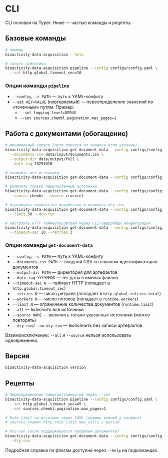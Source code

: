 # CLI

CLI основан на Typer. Ниже — частые команды и рецепты.

## Базовые команды

```bash
# помощь
bioactivity-data-acquisition --help

# запуск пайплайна
bioactivity-data-acquisition pipeline --config configs/config.yaml \
  --set http.global.timeout_sec=10
```

### Опции команды `pipeline`

- `--config, -c PATH` — путь к YAML-конфигу
- `--set KEY=VALUE` (повторяемый) — переопределение значений по «точечным» путям. Пример:
  - `--set logging.level=DEBUG`
  - `--set sources.chembl.pagination.max_pages=1`

## Работа с документами (обогащение)

```bash
# минимальный запуск (пути берутся из конфига если указаны)
bioactivity-data-acquisition get-document-data --config configs/config_documents_full.yaml \
  --documents-csv data/input/documents.csv \
  --output-dir data/output/full \
  --date-tag 20251016

# включить все источники
bioactivity-data-acquisition get-document-data --config configs/config_documents_full.yaml --all

# включить только перечисленные источники
bioactivity-data-acquisition get-document-data --config configs/config_documents_full.yaml \
  --source chembl --source crossref

# ограничить количество документов и включить dry-run
bioactivity-data-acquisition get-document-data --config configs/config_documents_full.yaml \
  --limit 50 --dry-run

# настроить HTTP таймауты/ретраи через CLI-оверрайды конфигурации
bioactivity-data-acquisition get-document-data --config configs/config_documents_full.yaml \
  --timeout-sec 10 --retries 3
```

### Опции команды `get-document-data`

- `--config, -c PATH` — путь к YAML-конфигу
- `--documents-csv PATH` — входной CSV со списком идентификаторов документов
- `--output-dir PATH` — директория для артефактов
- `--date-tag YYYYMMDD` — тег даты в именах файлов
- `--timeout-sec N` — таймаут HTTP (попадает в `http.global.timeout_sec`)
- `--retries N` — число ретраев (попадает в `http.global.retries.total`)
- `--workers N` — число потоков (попадает в `runtime.workers`)
- `--limit N` — ограничение количества документов (`runtime.limit`)
- `--all` — включить все источники
- `--source NAME` — включить только указанные источники (можно повторять)
- `--dry-run/--no-dry-run` — выполнить без записи артефактов

Взаимоисключение: `--all` и `--source` нельзя использовать одновременно.

## Версия

```bash
bioactivity-data-acquisition version
```

## Рецепты

```bash
# Переопределение лимитов/таймаутов через --set
bioactivity-data-acquisition pipeline --config configs/config.yaml \
  --set http.global.timeout_sec=45 \
  --set sources.chembl.pagination.max_pages=1

# Rate limit на источник через YAML (пример ключей в конфиге)
# sources.<name>.http.rate_limit.max_calls / period

# Dry-run (если поддерживается профилем документов)
bioactivity-data-acquisition get-document-data --config configs/config_documents_full.yaml \
  --dry-run
```

Подробная справка по флагам доступна через `--help` на подкомандах.
